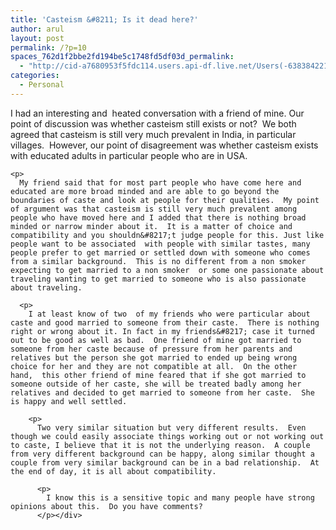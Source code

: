 ```yaml
---
title: 'Casteism &#8211; Is it dead here?'
author: arul
layout: post
permalink: /?p=10
spaces_762d1f2bbe2fd194be5c1748fd5df03d_permalink:
  - "http://cid-a7680953f5fdc114.users.api-df.live.net/Users(-6383842215583694572)/Blogs('A7680953F5FDC114!113')/Entries('A7680953F5FDC114!505')?authkey=NzXxYOsM*PI%24"
categories:
  - Personal
---
```

<div id="msgcns!A7680953F5FDC114!505" class="bvMsg">
  <p>
    I had an interesting and  heated conversation with a friend of mine. Our point of discussion was whether casteism still exists or not?  We both agreed that casteism is still very much prevalent in India, in particular villages.  However, our point of disagreement was whether casteism exists with educated adults in particular people who are in USA. 
    
    <p>
      My friend said that for most part people who have come here and educated are more broad minded and are able to go beyond the boundaries of caste and look at people for their qualities.  My point of argument was that casteism is still very much prevalent among people who have moved here and I added that there is nothing broad minded or narrow minder about it.  It is a matter of choice and compatibility and you shouldn&#8217;t judge people for this. Just like people want to be associated  with people with similar tastes, many people prefer to get married or settled down with someone who comes from a similar background.  This is no different from a non smoker expecting to get married to a non smoker  or some one passionate about traveling wanting to get married to someone who is also passionate about traveling. 
      
      <p>
        I at least know of two  of my friends who were particular about caste and good married to someone from their caste.  There is nothing right or wrong about it. In fact in my friends&#8217; case it turned out to be good as well as bad.  One friend of mine got married to someone from her caste because of pressure from her parents and relatives but the person she got married to ended up being wrong choice for her and they are not compatible at all.  On the other hand,  this other friend of mine feared that if she got married to someone outside of her caste, she will be treated badly among her relatives and decided to get married to someone from her caste.  She is happy and well settled. 
        
        <p>
          Two very similar situation but very different results.  Even though we could easily associate things working out or not working out to caste, I believe that it is not the underlying reason.  A couple from very different background can be happy, along similar thought a couple from very similar background can be in a bad relationship.  At the end of day, it is all about compatibility. 
          
          <p>
            I know this is a sensitive topic and many people have strong opinions about this.  Do you have comments?
          </p></div>